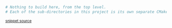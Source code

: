 

```cmake
# Nothing to build here, from the top level.
# Each of the sub-directories in this project is its own separate CMake project.
```
<sup><a href='https://github.com/claremacrae/ApprovalTests.cpp.CMakeSamples/blob/main/./CMakeLists.txt' title='File snippet was copied from'>snippet source</a></sup>

